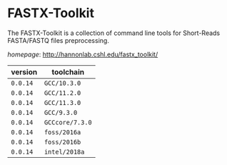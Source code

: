 # FASTX-Toolkit

The FASTX-Toolkit is a collection of command line tools for   Short-Reads FASTA/FASTQ files preprocessing.

*homepage*: <http://hannonlab.cshl.edu/fastx_toolkit/>

version | toolchain
--------|----------
``0.0.14`` | ``GCC/10.3.0``
``0.0.14`` | ``GCC/11.2.0``
``0.0.14`` | ``GCC/11.3.0``
``0.0.14`` | ``GCC/9.3.0``
``0.0.14`` | ``GCCcore/7.3.0``
``0.0.14`` | ``foss/2016a``
``0.0.14`` | ``foss/2016b``
``0.0.14`` | ``intel/2018a``
